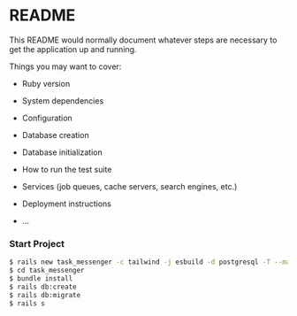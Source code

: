 # README

This README would normally document whatever steps are necessary to get the
application up and running.

Things you may want to cover:

* Ruby version

* System dependencies

* Configuration

* Database creation

* Database initialization

* How to run the test suite

* Services (job queues, cache servers, search engines, etc.)

* Deployment instructions

* ...
### Start Project

```bash
$ rails new task_messenger -c tailwind -j esbuild -d postgresql -T --main
$ cd task_messenger
$ bundle install
$ rails db:create
$ rails db:migrate
$ rails s
```
